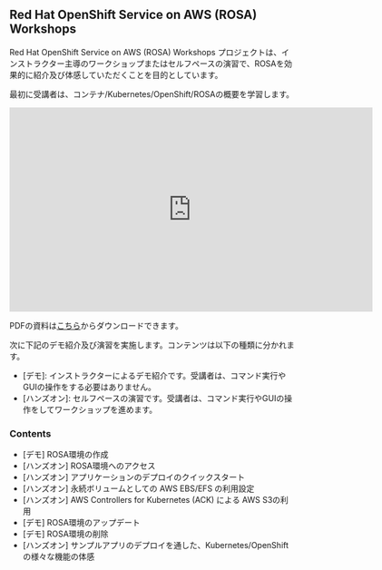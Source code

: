 ## Red Hat OpenShift Service on AWS (ROSA) Workshops

Red Hat OpenShift Service on AWS (ROSA) Workshops プロジェクトは、インストラクター主導のワークショップまたはセルフペースの演習で、ROSAを効果的に紹介及び体感していただくことを目的としています。

最初に受講者は、コンテナ/Kubernetes/OpenShift/ROSAの概要を学習します。

<embed src="https://h-kojima.github.io/rosa-workshop/pdf/2022-rosa-workshop-lecture.pdf#&scrollbar=0&view=Fit&viewrect=0,0,570,0" width="640" height="360" hspace="0" vspace="0">

PDFの資料は[こちら](https://h-kojima.github.io/rosa-workshop/pdf/2022-rosa-workshop-lecture.pdf)からダウンロードできます。

次に下記のデモ紹介及び演習を実施します。コンテンツは以下の種類に分かれます。

- \[デモ\]: インストラクターによるデモ紹介です。受講者は、コマンド実行やGUIの操作をする必要はありません。
- \[ハンズオン\]: セルフペースの演習です。受講者は、コマンド実行やGUIの操作をしてワークショップを進めます。

### Contents

- \[デモ\] ROSA環境の作成
- \[ハンズオン\] ROSA環境へのアクセス
- \[ハンズオン\] アプリケーションのデプロイのクイックスタート
- \[ハンズオン\] 永続ボリュームとしての AWS EBS/EFS の利用設定
- \[ハンズオン\] AWS Controllers for Kubernetes (ACK) による AWS S3の利用
- \[デモ\] ROSA環境のアップデート
- \[デモ\] ROSA環境の削除
- \[ハンズオン\] サンプルアプリのデプロイを通した、Kubernetes/OpenShiftの様々な機能の体感

